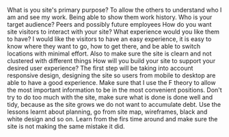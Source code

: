 What is you site's primary purpose?
    To allow the others to understand who I am and see my work. Being able to show them work history.
Who is your target audience?
    Peers and possibly future employees
How do you want site visitors to interact with your site? What experience would you like them to have?
    I would like the visitors to have an easy experience, it is easy to know where they want to go, how to get there, and be able to switch locations with minimal effort. Also to make sure the site is clearn and not clustered with different things
How will you build your site to support your desired user experience?
    The first step will be taking into account responsive design, designing the site so users from mobile to desktop are able to have a good experience.
    Make sure that I use the F theory to allow the most important information to be in the most convenient positions. 
    Don't try to do too much with the site, make sure what is done is done well and tidy, because as the site grows we do not want to accumulate debt. 
    Use the lessons learnt about planning, go from site map, wireframes, black and white design and so on.
    Learn from the firs time around and make sure the site is not making the same mistake it did. 
